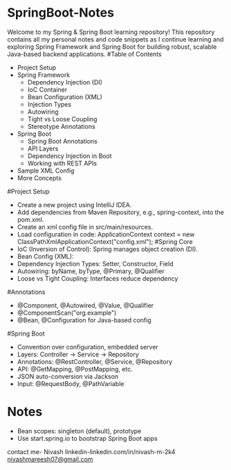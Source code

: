 # SpringBoot-Notes
Welcome to my Spring & Spring Boot learning repository! This repository contains all my personal notes and code snippets as I continue learning and exploring Spring Framework and Spring Boot for building robust, scalable Java-based backend applications.
#Table of Contents
- Project Setup
- Spring Framework
    - Dependency Injection (DI)
    - IoC Container
    - Bean Configuration (XML)
    - Injection Types
    - Autowiring
    - Tight vs Loose Coupling
    - Stereotype Annotations
- Spring Boot
    - Spring Boot Annotations
    - API Layers
    - Dependency Injection in Boot
    - Working with REST APIs
- Sample XML Config
- More Concepts

#Project Setup
- Create a new project using IntelliJ IDEA.
- Add dependencies from Maven Repository, e.g., spring-context, into the pom.xml.
- Create an xml config file in src/main/resources.
- Load configuration in code:
      ApplicationContext context = new ClassPathXmlApplicationContext("config.xml");
#Spring Core
- IoC (Inversion of Control): Spring manages object creation (DI).
- Bean Config (XML):
        <beans>
          <bean id="student" class="org.example.Student">
            <property name="age" value="20"/>
            <property name="pan" ref="pen"/>
          </bean>
          <bean id="pen" class="org.example.Pan"/>
        </beans>
- Dependency Injection Types: Setter, Constructor, Field
- Autowiring: byName, byType, @Primary, @Qualifier
- Loose vs Tight Coupling: Interfaces reduce dependency

#Annotations
- @Component, @Autowired, @Value, @Qualifier
- @ComponentScan("org.example")
- @Bean, @Configuration for Java-based config

#Spring Boot
- Convention over configuration, embedded server
- Layers: Controller → Service → Repository
- Annotations: @RestController, @Service, @Repository
- API: @GetMapping, @PostMapping, etc.
- JSON auto-conversion via Jackson
- Input: @RequestBody, @PathVariable

# Notes
- Bean scopes: singleton (default), prototype
- Use start.spring.io to bootstrap Spring Boot apps

 contact me-
Nivash 
linkedin-linkedin.com/in/nivash-m-2k4
nivashmareesh07@gmail.com



